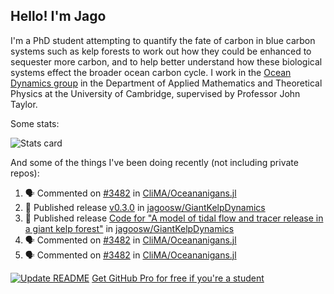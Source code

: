 ## Hello! I'm Jago

I'm a PhD student attempting to quantify the fate of carbon in blue carbon systems such as kelp forests to work out how they could be enhanced to sequester more carbon, and to help better understand how these biological systems effect the broader ocean carbon cycle. I work in the <a href="https://www.damtp.cam.ac.uk/user/jrt51/" class="emph">Ocean Dynamics group</a> in the Department of Applied Mathematics and Theoretical Physics at the University of Cambridge, supervised by Professor John Taylor.

Some stats:
<!--
![](https://raw.githubusercontent.com/jagoosw/jagoosw/main/profile-summary-card-output/nord_dark/0-profile-details.svg)
![](https://raw.githubusercontent.com/jagoosw/jagoosw/main/profile-summary-card-output/nord_dark/3-stats.svg)
![](https://raw.githubusercontent.com/jagoosw/jagoosw/main/profile-summary-card-output/nord_dark/4-productive-time.svg)
-->
![Stats card](https://github-readme-stats.vercel.app/api?username=jagoosw&count_private=true&show_icons=true&theme=transparent&hide_title=true&rank_icon=percentile&show=reviews)

And some of the things I've been doing recently (not including private repos):
<!--START_SECTION:activity-->
1. 🗣 Commented on [#3482](https://github.com/CliMA/Oceananigans.jl/pull/3482#issuecomment-1971048497) in [CliMA/Oceananigans.jl](https://github.com/CliMA/Oceananigans.jl)
2. 🚀 Published release [v0.3.0](https://github.com/jagoosw/GiantKelpDynamics/releases/tag/v0.3.0) in [jagoosw/GiantKelpDynamics](https://github.com/jagoosw/GiantKelpDynamics)
3. 🚀 Published release [Code for "A model of tidal flow and tracer release in a giant kelp forest"](https://github.com/jagoosw/GiantKelpDynamics/releases/tag/v0.1.0) in [jagoosw/GiantKelpDynamics](https://github.com/jagoosw/GiantKelpDynamics)
4. 🗣 Commented on [#3482](https://github.com/CliMA/Oceananigans.jl/pull/3482#issuecomment-1966758461) in [CliMA/Oceananigans.jl](https://github.com/CliMA/Oceananigans.jl)
5. 🗣 Commented on [#3482](https://github.com/CliMA/Oceananigans.jl/pull/3482#issuecomment-1966755583) in [CliMA/Oceananigans.jl](https://github.com/CliMA/Oceananigans.jl)
<!--END_SECTION:activity-->


[![Update README](https://github.com/jagoosw/jagoosw/actions/workflows/update-readme.yml/badge.svg)](https://github.com/jagoosw/jagoosw/actions/workflows/update-readme.yml)
[Get GitHub Pro for free if you're a student](https://education.github.com/pack)

